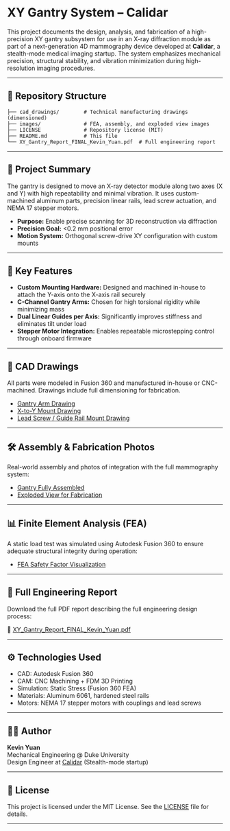 # XY Gantry System – Calidar

This project documents the design, analysis, and fabrication of a high-precision XY gantry subsystem for use in an X-ray diffraction module as part of a next-generation 4D mammography device developed at **Calidar**, a stealth-mode medical imaging startup. The system emphasizes mechanical precision, structural stability, and vibration minimization during high-resolution imaging procedures.

---

## 📂 Repository Structure

```plaintext
├── cad_drawings/        # Technical manufacturing drawings (dimensioned)
├── images/              # FEA, assembly, and exploded view images
├── LICENSE              # Repository license (MIT)
├── README.md            # This file
└── XY_Gantry_Report_FINAL_Kevin_Yuan.pdf  # Full engineering report
```

---

## 🧠 Project Summary

The gantry is designed to move an X-ray detector module along two axes (X and Y) with high repeatability and minimal vibration. It uses custom-machined aluminum parts, precision linear rails, lead screw actuation, and NEMA 17 stepper motors.

- **Purpose:** Enable precise scanning for 3D reconstruction via diffraction  
- **Precision Goal:** <0.2 mm positional error  
- **Motion System:** Orthogonal screw-drive XY configuration with custom mounts

---

## 🔩 Key Features

- **Custom Mounting Hardware:** Designed and machined in-house to attach the Y-axis onto the X-axis rail securely  
- **C-Channel Gantry Arms:** Chosen for high torsional rigidity while minimizing mass  
- **Dual Linear Guides per Axis:** Significantly improves stiffness and eliminates tilt under load  
- **Stepper Motor Integration:** Enables repeatable microstepping control through onboard firmware

---

## 📐 CAD Drawings

All parts were modeled in Fusion 360 and manufactured in-house or CNC-machined. Drawings include full dimensioning for fabrication.

- [Gantry Arm Drawing](cad_drawings/gantry_arm_drawing.png)
- [X-to-Y Mount Drawing](cad_drawings/x_y_mount_drawing.png)
- [Lead Screw / Guide Rail Mount Drawing](cad_drawings/lead_screw_mount_drawing.png)

---

## 🛠️ Assembly & Fabrication Photos

Real-world assembly and photos of integration with the full mammography system:

- [Gantry Fully Assembled](images/gantry_assembled.jpg)
- [Exploded View for Fabrication](images/gantry_exploded.jpg)

---

## 📊 Finite Element Analysis (FEA)

A static load test was simulated using Autodesk Fusion 360 to ensure adequate structural integrity during operation:

- [FEA Safety Factor Visualization](images/fea_result.png)

---

## 📄 Full Engineering Report

Download the full PDF report describing the full engineering design process:

📎 [XY_Gantry_Report_FINAL_Kevin_Yuan.pdf](XY_Gantry_Report_FINAL_Kevin_Yuan.pdf)

---

## ⚙️ Technologies Used

- CAD: Autodesk Fusion 360  
- CAM: CNC Machining + FDM 3D Printing  
- Simulation: Static Stress (Fusion 360 FEA)  
- Materials: Aluminum 6061, hardened steel rails  
- Motors: NEMA 17 stepper motors with couplings and lead screws

---

## 🧑‍💻 Author

**Kevin Yuan**  
Mechanical Engineering @ Duke University  
Design Engineer at [Calidar](#) (Stealth-mode startup)

---

## 📜 License

This project is licensed under the MIT License. See the [LICENSE](LICENSE) file for details.

---
